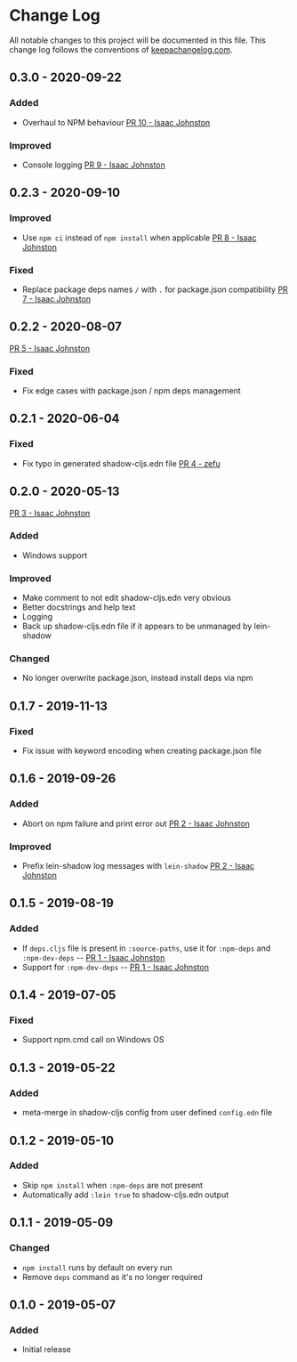 # Change Log
All notable changes to this project will be documented in this file. This change log follows the conventions of [keepachangelog.com](http://keepachangelog.com/).

## 0.3.0 - 2020-09-22
### Added
- Overhaul to NPM behaviour [PR 10  - Isaac Johnston](https://gitlab.com/nikperic/lein-shadow/merge_requests/10)
### Improved
- Console logging [PR 9  - Isaac Johnston](https://gitlab.com/nikperic/lein-shadow/merge_requests/9)

## 0.2.3 - 2020-09-10
### Improved
- Use `npm ci` instead of `npm install` when applicable [PR 8  - Isaac Johnston](https://gitlab.com/nikperic/lein-shadow/merge_requests/8)
### Fixed
- Replace package deps names `/` with `.` for package.json compatibility [PR 7  - Isaac Johnston](https://gitlab.com/nikperic/lein-shadow/merge_requests/7)

## 0.2.2 - 2020-08-07
[PR 5  - Isaac Johnston](https://gitlab.com/nikperic/lein-shadow/merge_requests/5)
### Fixed
- Fix edge cases with package.json / npm deps management

## 0.2.1 - 2020-06-04
### Fixed
- Fix typo in generated shadow-cljs.edn file [PR 4 - zefu](https://gitlab.com/nikperic/lein-shadow/merge_requests/4)

## 0.2.0 - 2020-05-13
[PR 3  - Isaac Johnston](https://gitlab.com/nikperic/lein-shadow/merge_requests/3)
### Added
- Windows support
### Improved
- Make comment to not edit shadow-cljs.edn very obvious
- Better docstrings and help text
- Logging
- Back up shadow-cljs.edn file if it appears to be unmanaged by lein-shadow
### Changed
- No longer overwrite package.json, instead install deps via npm

## 0.1.7 - 2019-11-13
### Fixed
- Fix issue with keyword encoding when creating package.json file

## 0.1.6 - 2019-09-26
### Added
- Abort on npm failure and print error out [PR 2  - Isaac Johnston](https://gitlab.com/nikperic/lein-shadow/merge_requests/2)
### Improved
- Prefix lein-shadow log messages with `lein-shadow` [PR 2  - Isaac Johnston](https://gitlab.com/nikperic/lein-shadow/merge_requests/2)

## 0.1.5 - 2019-08-19
### Added
- If `deps.cljs` file is present in `:source-paths`, use it for `:npm-deps` and `:npm-dev-deps` -- [PR 1  - Isaac Johnston](https://gitlab.com/nikperic/lein-shadow/merge_requests/1)
- Support for `:npm-dev-deps` -- [PR 1  - Isaac Johnston](https://gitlab.com/nikperic/lein-shadow/merge_requests/1)

## 0.1.4 - 2019-07-05
### Fixed
- Support npm.cmd call on Windows OS

## 0.1.3 - 2019-05-22
### Added
- meta-merge in shadow-cljs config from user defined `config.edn` file

## 0.1.2 - 2019-05-10
### Added
- Skip `npm install` when `:npm-deps` are not present
- Automatically add `:lein true` to shadow-cljs.edn output

## 0.1.1 - 2019-05-09
### Changed
- `npm install` runs by default on every run
- Remove `deps` command as it's no longer required

## 0.1.0 - 2019-05-07
### Added
- Initial release
